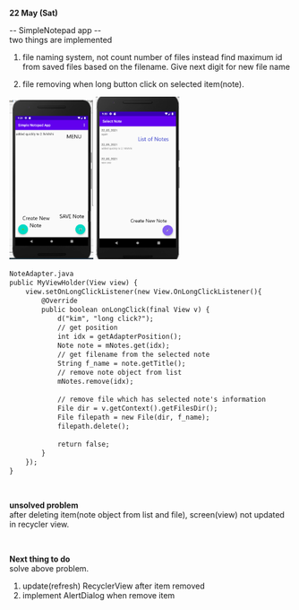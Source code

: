 **22 May (Sat)**  

-- SimpleNotepad app --  
two things are implemented
1. file naming system, not count number of files instead find maximum id from saved files based on the filename. Give next digit for new file name

2. file removing when long button click on selected item(note).  


<p float="left">
  <img src= "https://github.com/saugkim/Android2021_LUT/blob/main/project/Image/MainActivity.png" width="150" />
  <img src = "https://github.com/saugkim/Android2021_LUT/blob/main/project/Image/NoteSelectActivity.png" width="150" /> 
</p>


```
NoteAdapter.java
public MyViewHolder(View view) {
    view.setOnLongClickListener(new View.OnLongClickListener(){
        @Override
        public boolean onLongClick(final View v) {
            d("kim", "long click?");
            // get position
            int idx = getAdapterPosition();
            Note note = mNotes.get(idx);
            // get filename from the selected note
            String f_name = note.getTitle();
            // remove note object from list
            mNotes.remove(idx);
            
            // remove file which has selected note's information
            File dir = v.getContext().getFilesDir();
            File filepath = new File(dir, f_name);
            filepath.delete();
            
            return false;
        }
    });
}
```
<br>

**unsolved problem**  
after deleting item(note object from list and file), screen(view) not updated in recycler view.

<br>

**Next thing to do**  
solve above problem.  
1. update(refresh) RecyclerView after item removed  
2. implement AlertDialog when remove item  
